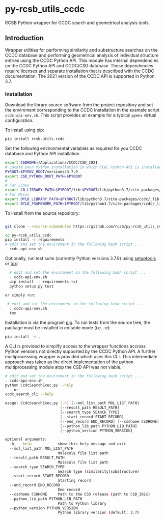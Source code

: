 # py-rcsb_utils_ccdc

RCSB Python wrapper for CCDC search and geometrical analysis tools.

## Introduction

Wrapper utilities for performing similarity and substructure searches on the CCDC database and
performing geometrical analysis of individual structure entries using the CCDC Python API.
This module has internal dependencies on the CCDC Python API and CCDC/CSD database.
These dependencies require licenses and separate installation that is described
with the CCDC documentation.  The 2021 version of the CCDC API is supported in Python 3.7.

### Installation

Download the library source software from the project repository and set the
enviroment corresponding to the CCDC installation in the example script `ccdc-api-env.sh`.
This script provides an example for a typical `pyenv` virtual configuration.

To install using pip:

```bash
pip install rcsb.utils.ccdc
```

Set the following environmental variables as required for you CCDC database
and Python API installation.

```bash
export CSDHOME=/Applications/CCDC/CSD_2021
# Locate your Python installation in which CCDC Python API is installed.
PYROOT=$PYENV_ROOT/versions/3.7.9
export CSD_PYTHON_ROOT_PATH=$PYROOT
#
# For Linux
export LD_LIBRARY_PATH=$PYROOT/lib:$PYROOT/lib/python3.7/site-packages/ccdc/_lib:$LD_LIBRARY_PATH
# For Macos
export DYLD_LIBRARY_PATH=$PYROOT/lib/python3.7/site-packages/ccdc/_lib
export DYLD_FRAMEWORK_PATH=$PYROOT/lib/python3.7/site-packages/ccdc/_lib
```

To install from the source repository:

```bash

git clone --recurse-submodules https://github.com/rcsb/py-rcsb_utils_ccdc.git

cd py-rcsb_utils_ccdc
pip install -r requirements
# edit and set the enviroment in the following bash script ...
. ccdc-api-env.sh

```

Optionally, run test suite (currently Python versions 3.7.9) using
[setuptools](https://setuptools.readthedocs.io/en/latest/) or
[tox](http://tox.readthedocs.io/en/latest/example/platform.html):

```bash
  # edit and set the enviroment in the following bash script ...
  . ccdc-api-env.sh
  pip install -r requirements.txt
  python setup.py test

or simply run:

 # edit and set the enviroment in the following bash script ...
  . ccdc-api-env.sh
  tox
```

Installation is via the program [pip](https://pypi.python.org/pypi/pip).  To run tests
from the source tree, the package must be installed in editable mode (i.e. -e):

```bash
pip install -e .
```

A CLI is provided to simplify access to the wrapper functions accross Python versions
not directly supported by the CCDC Python API.  A further multiprocessing wrapper is provided
which uses this CLI.  This intermediate approach was taken as the direct implementation of the python multiprocessing module atop the CSD API was not viable.

```bash
# edit and set the enviroment in the following bash script ...
. ccdc-api-env.sh
python CcdcSearchExec.py --help
   -or-
ccdc_search_cli --help

usage: CcdcSearchExec.py [-h] [--mol_list_path MOL_LIST_PATH]
                         [--result_path RESULT_PATH]
                         [--search_type SEARCH_TYPE]
                         [--start_record START_RECORD]
                         [--end_record END_RECORD] [--csdhome CSDHOME]
                         [--python_lib_path PYTHON_LIB_PATH]
                         [--python_version PYTHON_VERSION]

optional arguments:
  -h, --help            show this help message and exit
  --mol_list_path MOL_LIST_PATH
                        Molecule file list path
  --result_path RESULT_PATH
                        Molecule file list path
  --search_type SEARCH_TYPE
                        Search type (similarity|substructure)
  --start_record START_RECORD
                        Starting record
  --end_record END_RECORD
                        End record
  --csdhome CSDHOME     Path to the CSD release (path to CSD_202x)
  --python_lib_path PYTHON_LIB_PATH
                        Path to Python library
  --python_version PYTHON_VERSION
                        Python library version (default: 3.7)

```
